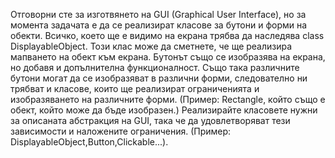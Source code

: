 Отговорни сте за изготвянето на GUI (Graphical User Interface), но за момента задачата е да се реализират класове за бутони и форми на обекти.
Всичко, което ще е видимо на екрана трябва да наследява class DisplayableObject. Този клас може да сметнете, че ще реализира мапването на обект към екрана.
Бутонът също се изобразява на екрана, но добавя и допълнителна функционалност. Също така различните бутони могат да се изобразяват в различни форми, следователно
ни трябват и класове, които ще реализират ограниченията и изобразяването на различните форми. (Пример: Rectangle, който също е обект, който може да бъде изобразен.)
Реализирайте класовете нужни за описаната абстракция на GUI, така че да удовлетворяват тези зависимости и наложените ограничения. (Пример: DisplayableObject,Button,Clickable...).
